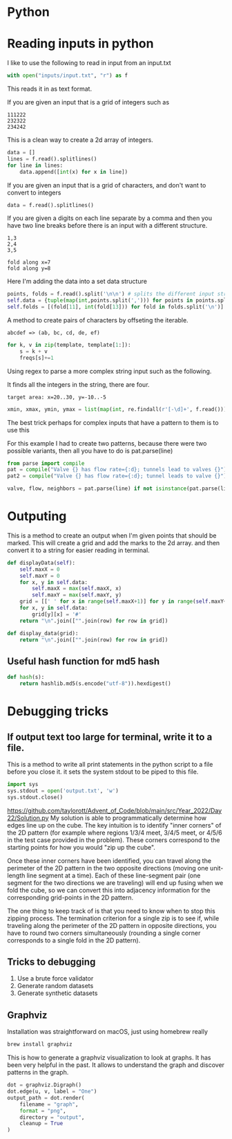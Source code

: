# Python

# Reading inputs in python

I like to use the following to read in input from an input.txt

```py
with open("inputs/input.txt", "r") as f
```
This reads it in as text format. 

If you are given an input that is a grid of integers such as 

```
111222
232322
234242
```

This is a clean way to create a 2d array of integers.
```py
data = []
lines = f.read().splitlines()
for line in lines:
    data.append([int(x) for x in line])
```

If you are given an input that is a grid of characters, and don't want to convert to integers

```py
data = f.read().splitlines()
```

If you are given a digits on each line separate by a comma and then you have two line breaks before
there is an input with a different structure.

```
1,3
2,4
3,5

fold along x=7
fold along y=8
```

Here I'm adding the data into a set data structure
```py
points, folds = f.read().split('\n\n') # splits the different input structures that are seprated by two line breaks
self.data = {tuple(map(int,points.split(','))) for points in points.split('\n')} # read in comma separated digits that are line breaked
self.folds = [(fold[11], int(fold[13])) for fold in folds.split('\n')]
```

A method to create pairs of characters by offseting the iterable.  
```
abcdef => (ab, bc, cd, de, ef)
```

```py
for k, v in zip(template, template[1:]):
    s = k + v
    freqs[s]+=1
```

Using regex to parse a more complex string input such as the following. 

It finds all the integers in the string, there are four.  

```
target area: x=20..30, y=-10..-5
```

```py
xmin, xmax, ymin, ymax = list(map(int, re.findall(r'[-\d]+', f.read())))
```

The best trick perhaps for complex inputs that have a pattern to them is to use this

For this example I had to create two patterns, because there were two possible variants, then all you have to do is pat.parse(line)

```py
from parse import compile
pat = compile("Valve {} has flow rate={:d}; tunnels lead to valves {}")
pat2 = compile("Valve {} has flow rate={:d}; tunnel leads to valve {}")

valve, flow, neighbors = pat.parse(line) if not isinstance(pat.parse(line), type(None)) else pat2.parse(line)
```

# Outputing 

This is a method to create an output when I'm given points that should be marked.  This will create a grid
and add the marks to the 2d array. and then convert it to a string for easier reading in terminal. 

```py
def displayData(self):
    self.maxX = 0
    self.maxY = 0
    for x, y in self.data:
        self.maxX = max(self.maxX, x)
        self.maxY = max(self.maxY, y)
    grid = [[' ' for x in range(self.maxX+1)] for y in range(self.maxY+1)]
    for x, y in self.data:
        grid[y][x] = '#'
    return "\n".join(["".join(row) for row in grid])
```

```py
def display_data(grid):
    return "\n".join(["".join(row) for row in grid])
```

## Useful hash function for md5 hash

```py
def hash(s):
    return hashlib.md5(s.encode("utf-8")).hexdigest()
```

# Debugging tricks

## If output text too large for terminal, write it to a file. 

This is a method to write all print statements in the python script to a file before you close it. 
it sets the system stdout to be piped to this file.  
```py
import sys
sys.stdout = open('output.txt', 'w')
sys.stdout.close()
```

https://github.com/taylorott/Advent_of_Code/blob/main/src/Year_2022/Day22/Solution.py
My solution is able to programmatically determine how edges line up on the cube. The key intuition is to identify "inner corners" of the 2D pattern (for example where regions 1/3/4 meet, 3/4/5 meet, or 4/5/6 in the test case provided in the problem). These corners correspond to the starting points for how you would "zip up the cube".

Once these inner corners have been identified, you can travel along the perimeter of the 2D pattern in the two opposite directions (moving one unit-length line segment at a time). Each of these line-segment pair (one segment for the two directions we are traveling) will end up fusing when we fold the cube, so we can convert this into adjacency information for the corresponding grid-points in the 2D pattern.

The one thing to keep track of is that you need to know when to stop this zipping process. The termination criterion for a single zip is to see if, while traveling along the perimeter of the 2D pattern in opposite directions, you have to round two corners simultaneously (rounding a single corner corresponds to a single fold in the 2D pattern).

## Tricks to debugging

1. Use a brute force validator
1. Generate random datasets
1. Generate synthetic datasets

## Graphviz

Installation was straightforward on macOS, just using homebrew really

```sh
brew install graphviz
```

This is how to generate a graphviz visualization to look at graphs.  It has been very helpful in the past.  It allows to understand the graph and discover patterns in the graph. 

```py
dot = graphviz.Digraph()
dot.edge(u, v, label = "One")
output_path = dot.render(
    filename = "graph",
    format = "png",
    directory = "output",
    cleanup = True
)
```